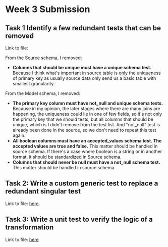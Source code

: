 <h1>Week 3 Submission</h1>

<h2>Task 1  Identify a few redundant tests that can be removed</h2>

Link to file:

From the Source schema, I removed:
- **Columns that should be unique must have a unique schema test.** Because I think what's important in source table is only the uniqueness of primary key as usually source data only send us a basic table with smallest granularity.

From the Model schema, I removed:
- **The primary key column must have not_null and unique schema tests.** Because in my opinion, the later stages where there are many joins are happening, the uniqueness could lie in one of few fields, so it's not only the primary key that we should tests, but all columns that should be unique, which is I didn't remove from the test list. And "not_null" test is already been done in the source, so we don't need to repeat this test again.
- **All boolean columns must have an accepted_values schema test. The accepted values are true and false.** This matter should be handled in source schema. If there's a case where boolean is a string or in another format, it should be standardized in Source schema.
- **Columns that should never be null must have a not_null schema test.** This matter should be handled in source schema.

<h2>Task 2: Write a custom generic test to replace a redundant singular test </h2>

Link to file: <a href="https://github.com/mthbicf/course_advanced_dbt/blob/setup_dbt/tests/generic/assert_valid_event_name.sql">here</a>.

<h2>Task 3: Write a unit test to verify the logic of a transformation</h2>

Link to file: <a href="https://github.com/mthbicf/course_advanced_dbt/blob/setup_dbt/models/unit_test.yml">here</a>
